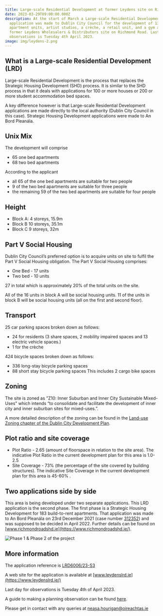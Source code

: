 ```yaml
---
title: Large-scale Residential Development at former Leydens site on Richmond Road
date: 2023-03-29T09:00:00.000Z
description: At the start of March a Large-scale Residential Development
  application was made to Dublin City Council for the development of 133
  apartment units, artist studios, a crèche, a retail unit, and a gym at the
  former Leydens Wholesalers & Distributors site on Richmond Road. Last day for
  observations is Tuesday 4th April 2023.
image: img/leydens-2.png
---
```

## What is a Large-scale Residential Development (LRD)

Large-scale Residential Development is the process that replaces the Strategic Housing Development (SHD) process. It is similar to the SHD process in that it deals with applications for 100 or more houses or 200 or more student accommodation bed spaces.

A key difference however is that Large-scale Residential Development applications are made directly to the local authority (Dublin City Council in this case). Strategic Housing Development applications were made to An Bord Pleanála.

## Unix Mix

The development will comprise

* 65 one bed apartments
* 68 two bed apartments

According to the applicant 

* all 65 of the one bed apartments are suitable for two people
* 9 of the two bed apartments are suitable for three people
* the remaining 59 of the two bed apartments are suitable for four people

## Height

* Block A: 4 storeys, 15.9m 
* Block B 10 storeys, 35.1m
* Block C 9 storeys, 32m 

## Part V Social Housing

Dublin City Council’s preferred option is to acquire units on site to fulfil the Part V Social Housing obligation. The Part V Social Housing comprises:

* One Bed - 17 units
* Two bed - 10 units

27 in total which is approximately 20% of the total units on the site.

All of the 16 units in block A will be social housing units.
11 of the units in block B will be social housing units (all on the first and second floor).

## Transport

25 car parking spaces broken down as follows:
* 24 for residents (3 share spaces, 2 mobility impaired spaces and 13 electric vehicle spaces.)
* 1 for the crèche

424 bicycle spaces broken down as follows:
- 336 long-stay bicycle parking spaces
- 88 short stay bicycle parking spaces
This includes 2 cargo bike spaces



## Zoning

The site is zoned as "Z10: Inner Suburban and Inner City Sustainable Mixed-Uses" which intends “to consolidate and facilitate the development of inner city and inner suburban sites for mixed-uses.”.

A more detailed description of the zoning can be found in the [Land-use Zoning chapter of the Dublin City Development Plan](https://www.dublincity.ie/sites/default/files/2022-12/Final%201-14%20Land%20Use%20Zoning%2005.12.22.pdf).

## Plot ratio and site coverage

* Plot Ratio - 2.65 (amount of floorspace in relation to the site area). The indicative Plot Ratio in the current development plan for this area is 1.0-2.5
* Site Coverage - 73% (the percentage of the site covered by building structures). The indicative Site Coverage in the current development plan for this area is 45-60% .

## Two applications side by side

This area is being developed under two separate applications. This LRD application is the second phase. The first phase is a Strategic Housing Development for 183 build-to-rent apartments. That application was made to An Bord Pleanála on 23rd December 2021 (case number [312352](https://www.pleanala.ie/en-ie/case/312352))  and was supposed to be decided in April 2022.  Further details can be found on [www.richmondroadshd.ie](https://www.richmondroadshd.ie/).

![Phase 1 & Phase 2 of the project](/img/leydens-1.png "Phase 1 & Phase 2 of the project")

## More information

The application reference is [LRD6006/23-S3 ](https://planning.agileapplications.ie/dublincity/application-details/154567)

A web site for the application is available at [www.leydenslrd.ie](https://www.leydenslrd.ie/)

Last day for observations is Tuesday 4th of April 2023.

A guide to making a planning observation can be found [here](https://neasahourigan.com/post/planning-observation/).

Please get in contact with any queries at [neasa.hourigan@oireachtas.ie](mailto:neasa.hourigan@oireachtas.ie?subject=Application%20for%20Leydens%20site%20on%20Richmond%20Road&body=Dear%20Neasa%2C%0D%0A%0D%0A)